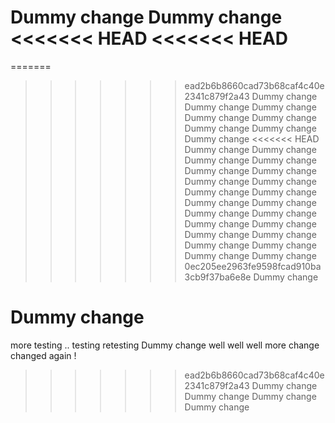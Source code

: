 Dummy change
Dummy change
<<<<<<< HEAD
<<<<<<< HEAD
=======
=======

> > > > > > > ead2b6b8660cad73b68caf4c40e2341c879f2a43
> > > > > > > Dummy change
> > > > > > > Dummy change
> > > > > > > Dummy change
> > > > > > > Dummy change
> > > > > > > Dummy change
> > > > > > > Dummy change
> > > > > > > Dummy change
> > > > > > > Dummy change
> > > > > > > <<<<<<< HEAD
> > > > > > > Dummy change
> > > > > > > Dummy change
> > > > > > > Dummy change
> > > > > > > Dummy change
> > > > > > > Dummy change
> > > > > > > Dummy change
> > > > > > > Dummy change
> > > > > > > Dummy change
> > > > > > > Dummy change
> > > > > > > Dummy change
> > > > > > > Dummy change
> > > > > > > Dummy change
> > > > > > > Dummy change
> > > > > > > Dummy change
> > > > > > > Dummy change
> > > > > > > Dummy change
> > > > > > > Dummy change
> > > > > > > Dummy change
> > > > > > > Dummy change
> > > > > > > Dummy change
> > > > > > > Dummy change
> > > > > > > Dummy change
> > > > > > > 0ec205ee2963fe9598fcad910ba3cb9f37ba6e8e
> > > > > > > Dummy change

# Dummy change

more testing ..
testing
retesting
Dummy change
well well well
more change
changed again !

> > > > > > > ead2b6b8660cad73b68caf4c40e2341c879f2a43
Dummy change
Dummy change
Dummy change
Dummy change
